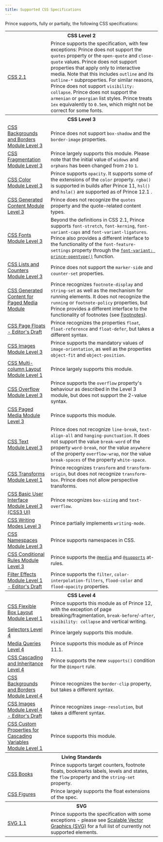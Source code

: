 ```yaml
---
title: Supported CSS Specifications
---
```


Prince supports, fully or partially, the following CSS specifications:

<table className="grid">
<tbody><tr>
<th colSpan="2">CSS Level 2</th>
</tr>
<tr>
<td><a href="https://www.w3.org/TR/CSS2/">CSS 2.1</a></td>
<td>Prince supports the specification, with few exceptions: Prince does not support
the <code>quotes</code> property or the <code>open-quote</code> and <code>close-quote</code>
values. Prince does not support properties that apply only to interactive media. Note
that this includes <code>outline</code> and its <code>outline-*</code> subproperties.
For similar reasons, Prince does not support <code>visibility: collapse</code>. Prince
does not support the <code>armenian</code> or <code>georgian</code> list styles. Prince
treats <code>1ex</code> equivalently to <code>0.5em</code>, which might not be correct
for some fonts.</td>
</tr>
<tr>
<th colSpan="2">CSS Level 3</th>
</tr>
<tr>
<td><a href="https://www.w3.org/TR/css-backgrounds-3/">CSS Backgrounds and Borders Module Level 3</a></td>
<td>Prince does not support <code>box-shadow</code> and the <code>border-image</code>
properties.</td>
</tr>
<tr>
<td><a href="https://www.w3.org/TR/css-break-3/">CSS Fragmentation Module Level 3</a></td>
<td>Prince largely supports this module.  Please note that the initial value of
<code>widows</code> and <code>orphans</code> has been changed from
<code>2</code> to <code>1</code>.</td>
</tr>
<tr>
<td><a href="https://www.w3.org/TR/css-color-3/">CSS Color Module Level 3</a></td>
<td>Prince supports <code>opacity</code>. It supports some of the extensions of the
<code>color</code> property. <code>rgba()</code> is supported in builds after
Prince 11, <code>hsl()</code> and <code>hsla()</code> are supported as
of Prince 12.1 .</td>
</tr>
<tr>
<td><a href="https://www.w3.org/TR/css-content-3/">CSS Generated Content Module Level 3</a></td>
<td>Prince does not recognize the <code>quotes</code> property and the quote-related
content types.</td>
</tr>
<tr>
<td><a href="https://www.w3.org/TR/css-fonts-3/">CSS Fonts Module Level 3</a></td>
<td>Beyond the definitions in CSS 2.1, Prince supports <code>font-stretch</code>,
<code>font-kerning</code>, <code>font-variant-caps</code> and <code>font-variant-ligatures</code>.
Prince also provides a different interface to the functionality of the
<code>font-feature-settings</code> property through the
<code><a href="/doc/css-props#prop-font-variant">font-variant: prince-opentype()</a></code>
function.</td>
</tr>
<tr>
<td><a href="https://www.w3.org/TR/css-lists-3/">CSS Lists and Counters Module Level 3</a></td>
<td>Prince does not support the <code>marker-side</code> and <code>counter-set</code> properties.</td>
</tr>
<tr>
<td><a href="https://www.w3.org/TR/css-gcpm-3/">CSS Generated Content for Paged Media Module</a></td>
<td>Prince recognizes <code>footnote-display</code> and <code>string-set</code> as
well as the mechanism for running elements.  It does not recognize the
<code>running</code> or <code>footnote-policy</code> properties, but Prince provides
a different interface to the functionality of footnotes (see <a href="/doc/styling#footnotes">Footnotes</a>).</td>
</tr>
<tr>
<td><a href="https://drafts.csswg.org/css-page-floats/">CSS Page Floats - Editor's Draft</a></td>
<td>Prince recognizes the properties <code>float</code>, <code>float-reference</code> and <code>float-defer</code>, but takes a different syntax.</td>
</tr>
<tr>
<td><a href="https://www.w3.org/TR/css-images-3/">CSS Images Module Level 3</a></td>
<td>Prince supports the mandatory values of <code>image-orientation</code>, as
well as the properties <code>object-fit</code> and <code>object-position</code>.</td>
</tr>
<tr>
<td><a href="https://www.w3.org/TR/css-multicol-1/">CSS Multi-column Layout Module Level 1</a></td>
<td>Prince largely supports this module.</td>
</tr>
<tr>
<td><a href="https://www.w3.org/TR/css-overflow-3/">CSS Overflow Module Level 3</a></td>
<td>Prince supports the <code>overflow</code> property's behaviour as described in the Level 3 module, but does not support the 2-value syntax.</td>
</tr>
<tr>
<td><a href="https://www.w3.org/TR/css-page-3/">CSS Paged Media Module Level 3</a></td>
<td>Prince supports this module.</td>
</tr>
<tr>
<td><a href="https://www.w3.org/TR/css-text-3/">CSS Text Module Level 3</a></td>
<td>Prince does not recognize <code>line-break</code>, <code>text-align-all</code>
and <code>hanging-punctuation</code>. It does not support the value
<code>break-word</code> of the property <code>word-break</code>, nor the value
<code>anywhere</code> of the property <code>overflow-wrap</code>, nor the value
<code>break-spaces</code> of the property <code>white-space</code>.</td>
</tr>
<tr>
<td><a href="https://www.w3.org/TR/css-transforms-1/">CSS Transforms Module Level 1</a></td>
<td>Prince recognizes <code>transform</code> and <code>transform-origin</code>, but
does not recognize <code>transform-box</code>. Prince does not allow perspective transforms.</td>
</tr>
<tr>
<td><a href="https://www.w3.org/TR/css-ui-3/">CSS Basic User Interface Module Level 3 (CSS3 UI)</a></td>
<td>Prince recognizes <code>box-sizing</code> and <code>text-overflow</code>.</td>
</tr>
<tr>
<td><a href="https://www.w3.org/TR/css-writing-modes-3/">CSS Writing Modes Level 3</a></td>
<td>Prince partially implements <code>writing-mode</code>.</td>
</tr>
<tr>
<td><a href="https://www.w3.org/TR/css-namespaces-3/">CSS Namespaces Module Level 3</a></td>
<td>Prince supports namespaces in CSS.</td>
</tr>
<tr>
<td><a href="https://www.w3.org/TR/css-conditional-3/">CSS Conditional Rules Module Level 3</a></td>
<td>Prince supports the <a href="/doc/css-at-rules/#at-media"><code>@media</code></a>
and <a href="/doc/css-at-rules/#at-supports"><code>@supports</code></a> at-rules.</td>
</tr>
<tr>
<td><a href="https://drafts.fxtf.org/filter-effects/">Filter Effects Module Level 1 - Editor's Draft</a></td>
<td>Prince supports the <code>filter</code>, <code>color-interpolation-filters</code>, <code>flood-color</code> and <code>flood-opacity</code> properties.</td>
</tr>
<tr>
<th colSpan="2">CSS Level 4</th>
</tr>
<tr>
<td><a href="https://www.w3.org/TR/css-flexbox-1/">CSS Flexible Box Layout Module Level 1</a></td>
<td>Prince supports this module as of Prince 12, with the exception of
  page breaking/fragmentation, <code>break-before</code>/<code>-after</code>,
  <code>visibility: collapse</code> and vertical writing.</td>
</tr>
<tr>
<td><a href="https://www.w3.org/TR/selectors-4/">Selectors Level 4</a></td>
<td>Prince largely supports this module.</td>
</tr>
<tr>
<td><a href="https://www.w3.org/TR/mediaqueries-4/">Media Queries Level 4</a></td>
<td>Prince supports this module as of Prince 11.1.</td>
</tr>
<tr>
<td><a href="https://www.w3.org/TR/css-cascade-4/">CSS Cascading and Inheritance Level 4</a></td>
<td>Prince supports the new <code>supports()</code> condition for the <code>@import</code> rule.</td>
</tr>
<tr>
<td><a href="https://drafts.csswg.org/css-backgrounds-4/">CSS Backgrounds and Borders Module Level 4</a></td>
<td>Prince recognizes the <code>border-clip</code> property, but takes a different syntax.</td>
</tr>
<tr>
<td><a href="https://drafts.csswg.org/css-images-4/">CSS Images Module Level 4 - Editor's Draft</a></td>
<td>Prince recognizes <code>image-resolution</code>, but takes a different syntax.</td>
</tr>
<tr>
<td><a href="https://www.w3.org/TR/css-variables-1/">CSS Custom Properties for Cascading Variables Module Level 1</a></td>
<td>Prince supports this module.</td>
</tr>
<tr>
<th colSpan="2">Living Standards</th>
</tr>
<tr>
<td><a href="https://books.idea.whatwg.org/">CSS Books</a></td>
<td>Prince supports target counters, footnote floats, bookmarks labels, levels and
states, the <code>flow</code> property and the <code>string-set</code> property.</td>
</tr>
<tr>
<td><a href="https://figures.idea.whatwg.org/">CSS Figures</a></td>
<td>Prince largely supports the float extensions of the spec.</td>
</tr>
<tr>
<th colSpan="2">SVG</th>
</tr>
<tr>
<td><a href="https://www.w3.org/TR/SVG11/">SVG 1.1</a></td>
<td>Prince supports the specification with some exceptions - please see
<a href="/doc/graphics#scalable-vector-graphics-svg">Scalable Vector Graphics (SVG)</a> for a full list of currently not supported elements.</td>
</tr>
</tbody></table>
